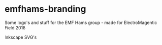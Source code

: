 # emfhams-branding

Some logo's and stuff for the EMF Hams group - made for ElectroMagentic Field 2018

Inkscape SVG's
